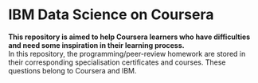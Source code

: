 # IBM Data Science on Coursera <br>
**This repository is aimed to help Coursera learners who have difficulties and need some inspiration in their learning process.** <br>
In this repository, the programming/peer-review homework are stored in their corresponding specialisation certificates and courses. These questions belong to Coursera and IBM.
